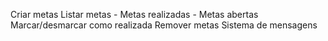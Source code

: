 Criar metas
Listar metas 
     - Metas realizadas
     - Metas abertas
Marcar/desmarcar como realizada
Remover metas
Sistema de mensagens
